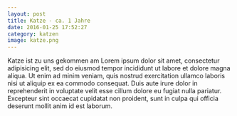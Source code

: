 ```yaml
---
layout: post
title: Katze - ca. 1 Jahre
date: 2016-01-25 17:52:27 
category: katzen
image: katze.png
---
```


Katze ist zu uns gekommen am Lorem ipsum dolor sit amet, consectetur adipisicing elit, sed do eiusmod tempor incididunt ut labore et dolore magna aliqua. Ut enim ad minim veniam, quis nostrud exercitation ullamco laboris nisi ut aliquip ex ea commodo consequat. Duis aute irure dolor in reprehenderit in voluptate velit esse cillum dolore eu fugiat nulla pariatur. Excepteur sint occaecat cupidatat non proident, sunt in culpa qui officia deserunt mollit anim id est laborum. 







